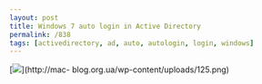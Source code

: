 ```yaml
---
layout: post
title: Windows 7 auto login in Active Directory
permalink: /838
tags: [activedirectory, ad, auto, autologin, login, windows]
---
```


[![](http://mac-blog.org.ua/wp-content/uploads/125-300x185.png)](http://mac-
blog.org.ua/wp-content/uploads/125.png)

